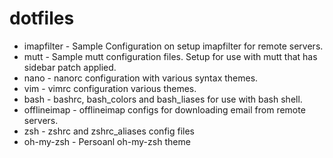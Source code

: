 dotfiles
========

 * imapfilter - Sample Configuration on setup imapfilter for remote servers.
 * mutt - Sample mutt configuration files. Setup for use with mutt that has sidebar patch applied.
 * nano - nanorc configuration with various syntax themes.
 * vim - vimrc configuration various themes.
 * bash - bashrc, bash_colors and bash_liases for use with bash shell.
 * offlineimap - offlineimap configs for downloading email from remote servers.
 * zsh - zshrc and zshrc_aliases config files
 * oh-my-zsh - Persoanl oh-my-zsh theme

